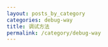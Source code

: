 ```yaml
---
layout: posts_by_category
categories: debug-way
title: 调试方法
permalink: /category/debug-way
---
```


